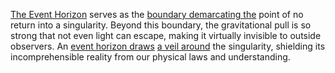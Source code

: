 
[The Event Horizon](1/1/3/1/2/1/2/.Event%20Horizon) serves as the [boundary demarcating the](1/2/1/1/1/3/1/3/.Boundaries) point of no return into a singularity. Beyond this boundary, the gravitational pull is so strong that not even light can escape, making it virtually invisible to outside observers. An [event horizon draws](1/1/3/1/2/1/2/.Event%20Horizon) [a veil around](1/2/1/3/1/3/3/1/3/.Covering) the singularity, shielding its incomprehensible reality from our physical laws and understanding.

